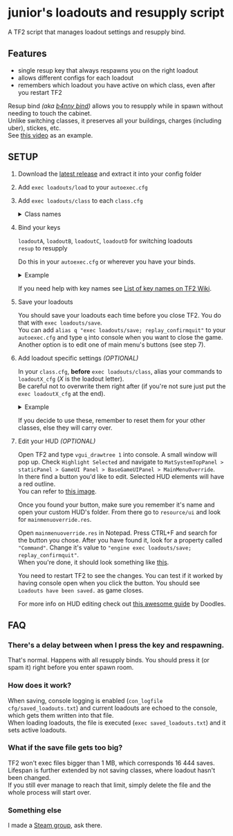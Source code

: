 # junior's loadouts and resupply script
A TF2 script that manages loadout settings and resupply bind.

## Features

- single resup key that always respawns you on the right loadout  
- allows different configs for each loadout  
- remembers which loadout you have active on which class, even after you restart TF2  

Resup bind _(aka [b4nny bind](https://m.twitch.tv/masonarium/clip/DeterminedBumblingWerewolfJKanStyle/))_ allows you to resupply while in spawn without needing to touch the cabinet.  
Unlike switching classes, it preserves all your buildings, charges (including uber), stickes, etc.  
See [this video](https://youtu.be/KaWJgQxlp20) as an example.

## SETUP

1. Download the [latest release]() and extract it into your config folder

2. Add `exec loadouts/load` to your `autoexec.cfg`

3. Add `exec loadouts/class` to each `class.cfg`  

   <details>
   <summary>Class names</summary>

   `scout.cfg` : `exec loadouts/scout`  
   `soldier.cfg` : `exec loadouts/soldier`  
   `pyro.cfg`: `exec loadouts/pyro`  
   `demoman.cfg` : `exec loadouts/demoman`  
   `heavyweapons.cfg` : `exec loadouts/heavyweapons`  
   `engineer.cfg_ `: `exec loadouts/engineer`  
   `medic.cfg` : `exec loadouts/medic`  
   `sniper.cfg` : `exec loadouts/sniper`  
   `spy.cfg` : `exec loadouts/spy`  

   </details>

4. Bind your keys
  
   `loadoutA`, `loadoutB`, `loadoutC`, `loadoutD` for switching loadouts  
   `resup` to resupply  

   Do this in your `autoexec.cfg` or wherever you have your binds.  
   
   <details>
   <summary>Example</summary>

   ```
   bind F1 loadoutA
   bind F2 loadoutB
   bind F3 loadoutC
   bind F4 loadoutD
   bind ALT resup
   ```
   </details>

   If you need help with key names see [List of key names on TF2 Wiki](https://wiki.teamfortress.com/wiki/Scripting#List_of_key_names).  

5. Save your loadouts

   You should save your loadouts each time before you close TF2. You do that with `exec loadouts/save`.  
You can add `alias q "exec loadouts/save; replay_confirmquit"` to your `autoexec.cfg` and type `q` into console when you want to close the game.  
Another option is to edit one of main menu's buttons (see step 7).  

6. Add loadout specific settings _(OPTIONAL)_
  
   In your `class.cfg`, **before** `exec loadouts/class`, alias your commands to `loadoutX_cfg` (_X_ is the loadout letter).  
Be careful not to overwrite them right after (if you're not sure just put the `exec loadoutX_cfg` at the end).

   <details>
   <summary>Example</summary>

   in `medic.cfg`  
   ```
   bind 1 slot1  // some binds
   cl_crosshair_scale 20  // some settings

   alias loadoutA_cfg "exec uber; say_team running uber"
   alias loadoutB_cfg "exec kritz; say_team running kritz"
   alias loadoutC_cfg "exec quickfix; say_team running quickfix"
   alias loadoutD_cfg  // no settings for D

   exec uber  // before exec loadouts/medic => lower priority than loadoutX_cfg

   exec loadouts/medic  // will call one of loadoutX_cfg

   cl_crosshair_file crosshair3  // after exec loadouts/medic => higher priority than loadoutX_cfg
   ```
   </details>

   If you decide to use these, remember to reset them for your other classes, else they will carry over.  

7. Edit your HUD _(OPTIONAL)_

   Open TF2 and type `vgui_drawtree 1` into console. A small window will pop up. Check `Highlight Selected` and navigate to `MatSystemTopPanel > staticPanel > GameUI Panel > BaseGameUIPanel > MainMenuOverride`.  
In there find a button you'd like to edit. Selected HUD elements will have a red outline.  
You can refer to [this image]().

   Once you found your button, make sure you remember it's name and open your custom HUD's folder. From there go to `resource/ui` and look for `mainmenuoverride.res`.

   Open `mainmenuoverride.res` in Notepad. Press CTRL+F and search for the button you chose. After you have found it, look for a property called `"Command"`. Change it's value to `"engine exec loadouts/save; replay_confirmquit"`.  
When you're done, it should look something like [this]().

   You need to restart TF2 to see the changes. You can test if it worked by having console open when you click the button. You should see `Loadouts have been saved.` as game closes.

   For more info on HUD editing check out [this awesome guide](http://doodlesstuff.com/?p=tf2hud) by Doodles.

## FAQ

### There's a delay between when I press the key and respawning.
That's normal. Happens with all resupply binds. You should press it (or spam it) right before you enter spawn room.

### How does it work?
When saving, console logging is enabled (`con_logfile cfg/saved_loadouts.txt`) and current loadouts are echoed to the console, which gets them written into that file.  
When loading loadouts, the file is executed (`exec saved_loadouts.txt`) and it sets active loadouts.  

### What if the save file gets too big?
TF2 won't exec files bigger than 1 MB, which corresponds 16 444 saves. Lifespan is further extended by not saving classes, where loadout hasn't been changed.  
If you still ever manage to reach that limit, simply delete the file and the whole process will start over.  

### Something else
I made a [Steam group](), ask there.
